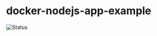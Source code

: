 # docker-nodejs-app-example

![Status](https://github.com/anoop600/docker-nodejs-app-example/actions/workflows/docker-image.yml/badge.svg?branch=main)
